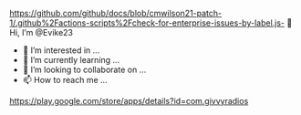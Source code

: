 https://github.com/github/docs/blob/cmwilson21-patch-1/.github%2Factions-scripts%2Fcheck-for-enterprise-issues-by-label.js- 👋 Hi, I’m @Evike23
- 👀 I’m interested in ...
- 🌱 I’m currently learning ...
- 💞️ I’m looking to collaborate on ...
- 📫 How to reach me ...

<!---
Evike23/Evike23 is a ✨ special ✨ repository because its `README.md` (this file) appears on your GitHub profile.
You can click the Preview link to take a look at your changes.
--->
https://play.google.com/store/apps/details?id=com.givvyradios